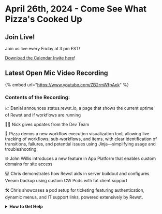 # April 26th, 2024 - Come See What Pizza's Cooked Up

## Join Live!

Join us live every Friday at 3 pm EST!

&#x20;[Download the Calendar Invite here](https://engine.rewst.io/webhooks/custom/trigger/02eb02e2-1177-43d9-9e13-8547414979fc/c47fdd7f-4075-47a8-ba92-94e790e67c06?request\_type=open\_mic\_link&)!

## Latest Open Mic Video Recording

{% embed url="https://www.youtube.com/ZB2rmWfpAok" %}

### Contents of the Recording:

📈 Danial announces status.rewst.io, a page that shows the current uptime of Rewst and if workflows are running

👨‍💻 Nick gives updates from the Dev Team

🍕 Pizza demos a new workflow execution visualization tool, allowing live tracking of workflows, sub-workflows, and items, with clear identification of transitions, failures, and potential issues using Jinja—simplifying usage and troubleshooting

🌐 John Willis introduces a new feature in App Platform that enables custom domains for site access

💻 Chris demonstrates how Rewst aids in server buildout and configures Veeam backup using custom CW Pods with fat client support

🛠️ Chris showcases a pod setup for ticketing featuring authentication, dynamic menus, and IT support links, powered extensively by Rewst.

<details>

<summary><strong>How to Get Help</strong></summary>

* 💬 Chat (Discord): [https://discord.gg/rewst​​ ](https://discord.gg/rewst%E2%80%8B%E2%80%8B)
  * Private #\{{ msp \}} channel
  * \#the-kewp
* 🎫 Submit Tickets to: the\_roc@rewst.io
* 📝 Feature Request + Integration Requests: [https://rewst.canny.io/](https://rewst.canny.io/)

**CLUCK UNIVERSITY – REWST TRAINING:**&#x20;

* 👨‍🏫 Live Instructor-Led Training: [https://calendly.com/cluck-u/](https://calendly.com/cluck-u/)
* 🏁 Rewst Foundations Training: [https://docs.rewst.help/cluck-university/rewst-foundations-10x](https://docs.rewst.help/cluck-university/rewst-foundations-10x)
* ▶️ On-demand Videos: [https://docs.rewst.help/cluck-university/rewst-foundations-10x](https://docs.rewst.help/cluck-university/rewst-foundations-10x)

**ASK THE ROC:**&#x20;

* 🙋 ROC AMA Calls: [https://calendly.com/cluck-u/roc-ama](https://calendly.com/cluck-u/roc-ama)

**DOCS:**&#x20;

* 🥚 Rewst Docs: [https://docs.rewst.help ](https://docs.rewst.help)
* ⛩️ Jinja Docs: [https://jinja.palletsprojects.com/](https://jinja.palletsprojects.com/)

**KEY LINKS:**&#x20;

* 📝 Feature Request + Integration Requests: [https://rewst.canny.io/](https://rewst.canny.io/)

</details>
